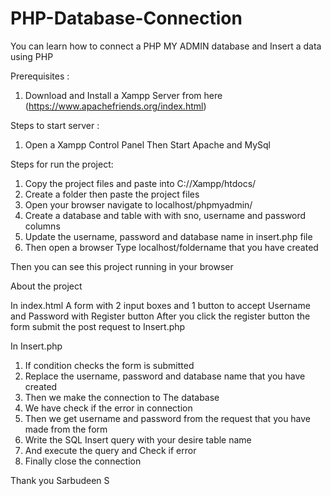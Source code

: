 # PHP-Database-Connection
You can learn how to connect a PHP MY ADMIN database and Insert a data using PHP 

Prerequisites :
1. Download and Install a Xampp Server from here (https://www.apachefriends.org/index.html)

Steps to start server :
1. Open a Xampp Control Panel Then Start Apache and MySql

Steps for run the project:
1. Copy the project files and paste into C://Xampp/htdocs/
2. Create a folder then paste the project files
4. Open your browser navigate to localhost/phpmyadmin/ 
5. Create a database and table with with sno, username and password columns
6. Update the username, password and database name in insert.php file
7. Then open a browser Type localhost/foldername that you have created

Then you can see this project running in your browser

About the project

In index.html A form with 2 input boxes and 1 button to accept Username and Password with Register button
After you click the register button the form submit the post request to Insert.php

In Insert.php 
1. If condition checks the form is submitted
2. Replace the username, password and database name that you have created
3. Then we make the connection to The database
4. We have check if the error in connection
5. Then we get username and password from the request that you have made from the form
6. Write the SQL Insert query with your desire table name
7. And execute the query and Check if error
8. Finally close the connection


Thank you
Sarbudeen S
